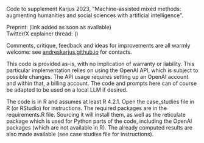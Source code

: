 Code to supplement Karjus 2023, "Machine-assisted mixed methods: augmenting humanities and social sciences with artificial intelligence".

Preprint: (link added as soon as available) <br>
Twitter/X explainer thread: ()

Comments, critique, feedback and ideas for improvements are all warmly welcome: see [andreskarjus.github.io](https://andreskarjus.github.io) for contacts.

This code is provided as-is, with no implication of warranty or liability. This particular implementation relies on using the OpenAI API, which is subject to possible changes. The API usage requires setting up an OpenAI account and within that, a billing account. The code and prompts here can of course be adapted to be used on a local LLM if desired.

The code is in R and assumes at least R 4.2.1. Open the case_studies file in R (or RStudio) for instructions. The required packages are in the requirements.R file. Sourcing it will install them, as well as the reticulate package which is used for Python parts of the code, including the OpenAI packages (which are not available in R). The already computed results are also made available (see case studies file for instructions).
 
